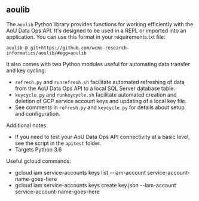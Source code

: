 aoulib
------

The `aoulib` Python library provides functions for working efficiently with the AoU Data Ops API. It's designed to be used in a REPL or imported into an application. You can use this format in your requirements.txt file:

    aoulib @ git+https://github.com/wcmc-research-informatics/aoulib/#egg=aoulib

It also comes with two Python modules useful for automating data transfer and key cycling:

* `refresh.py` and `runrefresh.sh` facilitate automated refreshing of data from the AoU Data Ops API to a local SQL Server database table.
* `keycycle.py` and `runkeycycle.sh` facilitate automated creation and deletion of GCP service account keys and updating of a local key file.
* See comments in `refresh.py` and `keycycle.py` for details about setup and configuration.
 
Additional notes:  

* If you need to test your AoU Data Ops API connectivity at a basic level, see the script in the `apitest` folder.
* Targets Python 3.6

Useful gcloud commands:

* gcloud iam service-accounts keys list --iam-account service-account-name-goes-here
* gcloud iam service-accounts keys create key.json --iam-account service-account-name-goes-here

